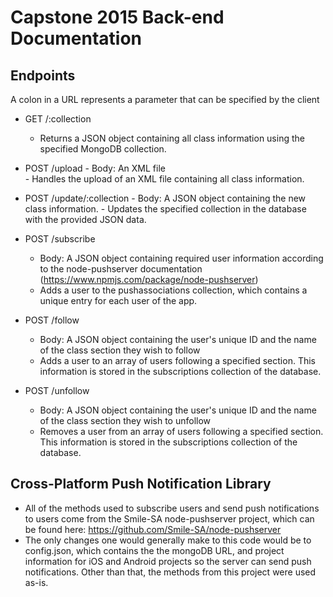 # Capstone 2015 Back-end Documentation

## Endpoints

A colon in a URL represents a parameter that can be specified by the client

* GET /:collection
	- Returns a JSON object containing all class information using the specified MongoDB collection.

* POST /upload
       - Body: An XML file    
       - Handles the upload of an XML file containing all class information. 

* POST /update/:collection
      - Body: A JSON object containing the new class information.
      - Updates the specified collection in the database with the provided JSON data.

* POST /subscribe
     - Body: A JSON object containing required user information according to the node-pushserver documentation (https://www.npmjs.com/package/node-pushserver) 
     - Adds a user to the pushassociations collection, which contains a unique entry for each user of the app.

* POST /follow
	- Body: A JSON object containing the user's unique ID and the name of the class section they wish to follow 
	- Adds a user to an array of users following a specified section. This information is stored in the subscriptions collection of the database. 

* POST /unfollow
	- Body: A JSON object containing the user's unique ID and the name of the class section they wish to unfollow
	-  Removes a user from an array of users following a specified section. This information is stored in the subscriptions collection of the database. 	

## Cross-Platform Push Notification Library
* All of the methods used to subscribe users and send push notifications to users come from the Smile-SA node-pushserver project, which can be found here: https://github.com/Smile-SA/node-pushserver
* The only changes one would generally make to this code would be to config.json, which contains the the mongoDB URL, and project information for iOS and Android projects so the server can send push notifications. Other than that, the methods from this project were used as-is.
